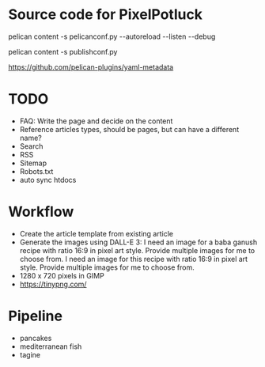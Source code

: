 # Source code for PixelPotluck

pelican content -s pelicanconf.py --autoreload --listen --debug

pelican content -s publishconf.py

https://github.com/pelican-plugins/yaml-metadata


# TODO

- FAQ: Write the page and decide on the content
- Reference articles types, should be pages, but can have a different name?
- Search
- RSS
- Sitemap
- Robots.txt
- auto sync htdocs

# Workflow

- Create the article template from existing article
- Generate the images using DALL-E 3:
I need an image for a baba ganush recipe with ratio 16:9 in pixel art style. Provide multiple images for me to choose from.
I need an image for this recipe with ratio 16:9 in pixel art style. Provide multiple images for me to choose from.
- 1280 x 720 pixels in GIMP
- https://tinypng.com/

# Pipeline

- pancakes
- mediterranean fish
- tagine
